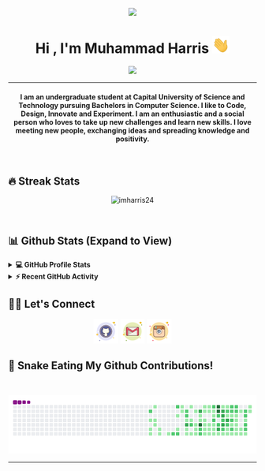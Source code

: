 <p align="center">
  <a href="https://count.getloli.com/"><img src="https://count.getloli.com/get/@:imharris24"></a>
</p>

<h1 align="center">Hi , I'm Muhammad Harris <img src="https://github.com/imharris24/imharris24/blob/main/Resouces/HandWave.gif" width="35"></h1>
<p align="center">
  <a href="https://github.com/imharris24/imharris24"><img src="https://readme-typing-svg.herokuapp.com?lines=Computer+Science+Student;Future+Full+Stack+Developer;Always%20learning%20new%20things&center=true&width=500&height=50"></a>
</p>
<hr/>
<h4 align="center">I am an undergraduate student at Capital University of Science and Technology pursuing Bachelors in Computer Science. I like to Code, Design, Innovate and Experiment. I am an enthusiastic and a social person who loves to take up new challenges and learn new skills. I love meeting new people, exchanging ideas and spreading knowledge and positivity.</h4>
<br>

## 🔥 Streak Stats
<p align="center"><img src="https://github-readme-streak-stats.herokuapp.com/?user=imharris24&theme=algolia" alt="imharris24"  /></p>

<br/>

## 📊 Github Stats (Expand to View) 


<details> 
  <summary><b>💻 GitHub Profile Stats</b></summary>
  <br/>
  <p align="center">
    <a href="https://github.com/imharris24/"><img alt="Harris's Github Stats" src="https://github-readme-stats.vercel.app/api?username=imharris24&show_icons=true&count_private=true&theme=algolia" height="192px"/></a>
<br/>
  &nbsp;
	  <img src="https://github-readme-stats.vercel.app/api/top-langs?username=imharris24&show_icons=true&locale=en&layout=compact&theme=algolia" alt="imharris24" height="192px"/>
  <br/>
  <b>Note:</b> Top languages is only a metric of the languages my public code consists of and doesn't reflect experience or skill level.
  </p>
</details>


<details>
  <summary><b>⚡ Recent GitHub Activity</b></summary>
  <br/>
   <a href="https://github.com/imharris24"><img alt="Harris's Activity Graph" src="https://activity-graph.herokuapp.com/graph?username=imharris24&custom_title=Muhammad%20Harris's%20Contribution%20Graph&theme=react-dark" /></a>
  <br/>

</details>




## 🙋‍♀️ Let's Connect
<p align="center">
	<a href="mailto:harris20014@gmail.com"><img src="https://github.com/imharris24/imharris24/blob/main/Resouces/github.png" alt="Gmail"/></a>
	<a href="https://github.com/imharris24"><img src="https://github.com/imharris24/imharris24/blob/main/Resouces/gmail.png" alt="GitHub"/></a>
	<a href="https://instagram.com/im_harrisg"><img src="https://github.com/imharris24/imharris24/blob/main/Resouces/instagram.png" alt="Instagram"/></a>
</p>

## 🐍 Snake Eating My Github Contributions!
<br/>

![snake gif](https://github.com/imharris24/imharris24/blob/main/Resouces/github-contribution-grid-snake.gif)
<br/>

<hr/>
